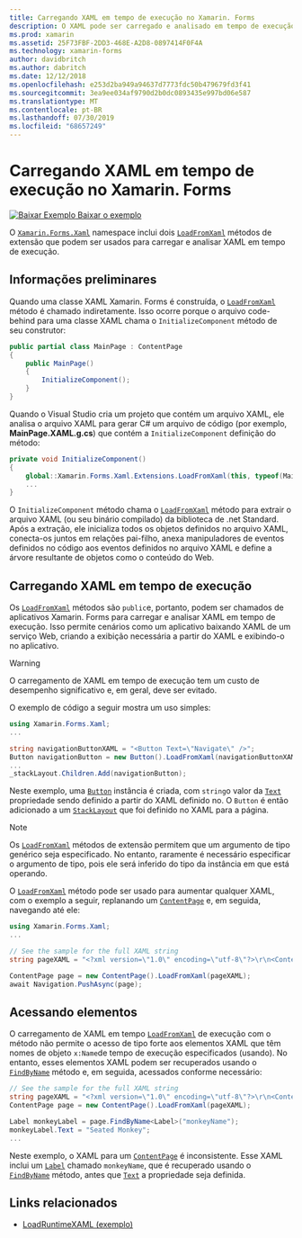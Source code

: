 ```yaml
---
title: Carregando XAML em tempo de execução no Xamarin. Forms
description: O XAML pode ser carregado e analisado em tempo de execução com os métodos de extensão LoadFromXaml.
ms.prod: xamarin
ms.assetid: 25F73FBF-2DD3-468E-A2D8-0897414F0F4A
ms.technology: xamarin-forms
author: davidbritch
ms.author: dabritch
ms.date: 12/12/2018
ms.openlocfilehash: e253d2ba949a94637d7773fdc50b479679fd3f41
ms.sourcegitcommit: 3ea9ee034af9790d2b0dc0893435e997bd06e587
ms.translationtype: MT
ms.contentlocale: pt-BR
ms.lasthandoff: 07/30/2019
ms.locfileid: "68657249"
---
```

# <a name="loading-xaml-at-runtime-in-xamarinforms"></a>Carregando XAML em tempo de execução no Xamarin. Forms

[![Baixar Exemplo](~/media/shared/download.png) Baixar o exemplo](https://docs.microsoft.com/samples/xamarin/xamarin-forms-samples/xaml-loadruntimexaml)

O [`Xamarin.Forms.Xaml`](xref:Xamarin.Forms.Xaml) namespace inclui dois [`LoadFromXaml`](xref:Xamarin.Forms.Xaml.Extensions.LoadFromXaml*) métodos de extensão que podem ser usados para carregar e analisar XAML em tempo de execução.

## <a name="background"></a>Informações preliminares

Quando uma classe XAML Xamarin. Forms é construída, o [`LoadFromXaml`](xref:Xamarin.Forms.Xaml.Extensions.LoadFromXaml*) método é chamado indiretamente. Isso ocorre porque o arquivo code-behind para uma classe XAML chama o `InitializeComponent` método de seu construtor:

```csharp
public partial class MainPage : ContentPage
{
    public MainPage()
    {
        InitializeComponent();
    }
}
```

Quando o Visual Studio cria um projeto que contém um arquivo XAML, ele analisa o arquivo XAML para gerar C# um arquivo de código (por exemplo, **MainPage.XAML.g.cs**) que contém a `InitializeComponent` definição do método:

```csharp
private void InitializeComponent()
{
    global::Xamarin.Forms.Xaml.Extensions.LoadFromXaml(this, typeof(MainPage));
    ...
}
```

O `InitializeComponent` método chama o [`LoadFromXaml`](xref:Xamarin.Forms.Xaml.Extensions.LoadFromXaml*) método para extrair o arquivo XAML (ou seu binário compilado) da biblioteca de .net Standard. Após a extração, ele inicializa todos os objetos definidos no arquivo XAML, conecta-os juntos em relações pai-filho, anexa manipuladores de eventos definidos no código aos eventos definidos no arquivo XAML e define a árvore resultante de objetos como o conteúdo do Web.

## <a name="loading-xaml-at-runtime"></a>Carregando XAML em tempo de execução

Os [`LoadFromXaml`](xref:Xamarin.Forms.Xaml.Extensions.LoadFromXaml*) métodos são `public`e, portanto, podem ser chamados de aplicativos Xamarin. Forms para carregar e analisar XAML em tempo de execução. Isso permite cenários como um aplicativo baixando XAML de um serviço Web, criando a exibição necessária a partir do XAML e exibindo-o no aplicativo.

> [!WARNING]
> O carregamento de XAML em tempo de execução tem um custo de desempenho significativo e, em geral, deve ser evitado.

O exemplo de código a seguir mostra um uso simples:

```csharp
using Xamarin.Forms.Xaml;
...

string navigationButtonXAML = "<Button Text=\"Navigate\" />";
Button navigationButton = new Button().LoadFromXaml(navigationButtonXAML);
...
_stackLayout.Children.Add(navigationButton);
```

Neste exemplo, uma [`Button`](xref:Xamarin.Forms.Button) instância é criada, com `string`o valor da [`Text`](xref:Xamarin.Forms.Button.Text) propriedade sendo definido a partir do XAML definido no. O `Button` é então adicionado a um [`StackLayout`](xref:Xamarin.Forms.StackLayout) que foi definido no XAML para a página.

> [!NOTE]
> Os [`LoadFromXaml`](xref:Xamarin.Forms.Xaml.Extensions.LoadFromXaml*) métodos de extensão permitem que um argumento de tipo genérico seja especificado. No entanto, raramente é necessário especificar o argumento de tipo, pois ele será inferido do tipo da instância em que está operando.

O [`LoadFromXaml`](xref:Xamarin.Forms.Xaml.Extensions.LoadFromXaml*) método pode ser usado para aumentar qualquer XAML, com o exemplo a seguir, replanando um [`ContentPage`](xref:Xamarin.Forms.ContentPage) e, em seguida, navegando até ele:

```csharp
using Xamarin.Forms.Xaml;
...

// See the sample for the full XAML string
string pageXAML = "<?xml version=\"1.0\" encoding=\"utf-8\"?>\r\n<ContentPage xmlns=\"http://xamarin.com/schemas/2014/forms\"\nxmlns:x=\"http://schemas.microsoft.com/winfx/2009/xaml\"\nx:Class=\"LoadRuntimeXAML.CatalogItemsPage\"\nTitle=\"Catalog Items\">\n</ContentPage>";

ContentPage page = new ContentPage().LoadFromXaml(pageXAML);
await Navigation.PushAsync(page);
```

## <a name="accessing-elements"></a>Acessando elementos

O carregamento de XAML em tempo [`LoadFromXaml`](xref:Xamarin.Forms.Xaml.Extensions.LoadFromXaml*) de execução com o método não permite o acesso de tipo forte aos elementos XAML que têm nomes de objeto `x:Name`de tempo de execução especificados (usando). No entanto, esses elementos XAML podem ser recuperados usando o [`FindByName`](xref:Xamarin.Forms.NameScopeExtensions.FindByName*) método e, em seguida, acessados conforme necessário:

```csharp
// See the sample for the full XAML string
string pageXAML = "<?xml version=\"1.0\" encoding=\"utf-8\"?>\r\n<ContentPage xmlns=\"http://xamarin.com/schemas/2014/forms\"\nxmlns:x=\"http://schemas.microsoft.com/winfx/2009/xaml\"\nx:Class=\"LoadRuntimeXAML.CatalogItemsPage\"\nTitle=\"Catalog Items\">\n<StackLayout>\n<Label x:Name=\"monkeyName\"\n />\n</StackLayout>\n</ContentPage>";
ContentPage page = new ContentPage().LoadFromXaml(pageXAML);

Label monkeyLabel = page.FindByName<Label>("monkeyName");
monkeyLabel.Text = "Seated Monkey";
...
```

Neste exemplo, o XAML para um [`ContentPage`](xref:Xamarin.Forms.ContentPage) é inconsistente. Esse XAML inclui um [`Label`](xref:Xamarin.Forms.Label) chamado `monkeyName`, que é recuperado usando o [`FindByName`](xref:Xamarin.Forms.NameScopeExtensions.FindByName*) método, antes que [`Text`](xref:Xamarin.Forms.Label.Text) a propriedade seja definida.

## <a name="related-links"></a>Links relacionados

- [LoadRuntimeXAML (exemplo)](https://docs.microsoft.com/samples/xamarin/xamarin-forms-samples/xaml-loadruntimexaml)
